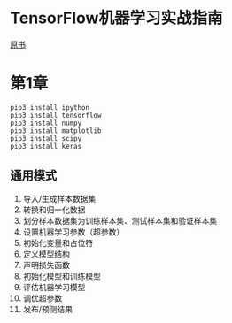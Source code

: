 # TensorFlow机器学习实战指南

[原书](https://github.com/nfmcclure/tensorflow_cookbook)

# 第1章

```
pip3 install ipython
pip3 install tensorflow
pip3 install numpy
pip3 install matplotlib
pip3 install scipy
pip3 install keras
```

## 通用模式

1. 导入/生成样本数据集
1. 转换和归一化数据
1. 划分样本数据集为训练样本集、测试样本集和验证样本集
1. 设置机器学习参数（超参数）
1. 初始化变量和占位符
1. 定义模型结构
1. 声明损失函数
1. 初始化模型和训练模型
1. 评估机器学习模型
1. 调优超参数
1. 发布/预测结果


